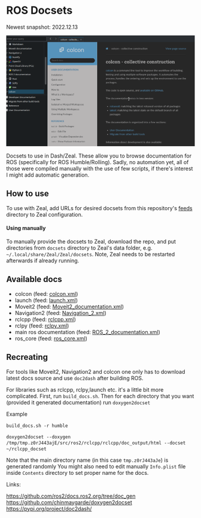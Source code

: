 # ROS Docsets

Newest snapshot: 2022.12.13

![](docsets.gif)

Docsets to use in Dash/Zeal. These allow you to browse documentation for ROS (specifically for ROS Humble/Rolling). Sadly, no automation yet, all of those were compiled manually with the use of few scripts, if there's interest I might add automatic generation.

## How to use

To use with Zeal, add URLs for desired docsets from this repository's [feeds](feeds) directory to Zeal configuration.

#### Using manually

To manually provide the docsets to Zeal, download the repo, and put directories from `docsets` directory to Zeal's data folder,
e.g. `~/.local/share/Zeal/Zeal/docsets`.
Note, Zeal needs to be restarted afterwards if already running.

## Available docs
* colcon (feed: [colcon.xml](feeds/colcon.xml?raw=true))
* launch (feed: [launch.xml](feeds/launch.xml?raw=true))
* Moveit2 (feed: [Moveit2_documentation.xml](feeds/Moveit2_documentation.xml?raw=true))
* Navigation2 (feed: [Navigation_2.xml](feeds/Navigation_2.xml?raw=true))
* rclcpp (feed: [rclcpp.xml](feeds/rclcpp.xml?raw=true))
* rclpy (feed: [rclpy.xml](feeds/rclpy.xml?raw=true))
* main ros documentation (feed: [ROS_2_documentation.xml](feeds/ROS_2_documentation.xml?raw=true))
* ros_core (feed: [ros_core.xml](feeds/ros_core.xml?raw=true))

## Recreating

For tools like Moveit2, Navigation2 and colcon one only has to download latest docs source and use `doc2dash` after building ROS.

For libraries such as rclcpp, rclpy,launch etc. it's a little bit more complicated.
First, run `build_docs.sh`. Then for each directory that you want (provided it generated documentation) run `doxygen2docset`

Example

```
build_docs.sh -r humble
```

```
doxygen2docset --doxygen /tmp/tmp.z0rJ443ajE/src/ros2/rclcpp/rclcpp/doc_output/html --docset ~/rclcpp_docset
```

Note that the main directory name (in this case `tmp.z0rJ443aJe`) is generated randomly 
You might also need to edit manually `Info.plist` file inside `Contents` directory to set proper name for the docs.

Links:

https://github.com/ros2/docs.ros2.org/tree/doc_gen
https://github.com/chinmaygarde/doxygen2docset
https://pypi.org/project/doc2dash/


